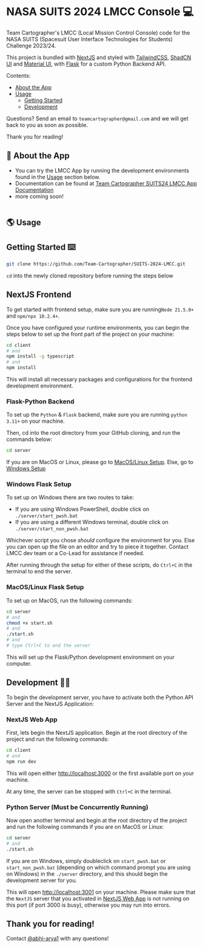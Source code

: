 # NASA SUITS 2024 LMCC Console :computer:

Team Cartographer's LMCC (Local Mission Control Console) code for the NASA SUITS (Spacesuit User Interface Technologies for Students) Challenge 2023/24. <br>

This project is bundled with [NextJS](https://nextjs.org/) and styled with [TailwindCSS](https://tailwindcss.com/), [ShadCN UI](https://ui.shadcn.com/) and [Material UI](https://mui.com/), with [Flask](https://flask.palletsprojects.com/en/3.0.x/) for a custom Python Backend API.



Contents:

- [About the App](#rocket-about-the-app)
- [Usage](#earth_americas-usage)
  - [Getting Started](#getting-started-keyboard)
  - [Development](#development-technologist)

Questions? Send an email to `teamcartographer@gmail.com` and we will get back to you as soon as possible.

Thank you for reading!

## :rocket: About the App

- You can try the LMCC App by running the development environments found in the [Usage](#earth_americas-usage) section below.
- Documentation can be found at [Team Cartographer SUITS24 LMCC App Documentation](https://drive.google.com/drive/folders/1yhpCCvDxDdY3s0cky-qRmtXiPUFmtyzn?usp=sharing)
- more coming soon!<br><br>

## :earth_americas: Usage

## Getting Started :keyboard:

```bash
git clone https://github.com/Team-Cartographer/SUITS-2024-LMCC.git
```

`cd` into the newly cloned repository before running the steps below

## NextJS Frontend

To get started with frontend setup, make sure you are running`Node 21.5.0+` and `npm/npx 10.2.4+`.

Once you have configured your runtime environments, you can begin the steps below to set up the front part of the project on your machine:

```bash
cd client
# and
npm install -g typescript
# and
npm install
```

This will install all necessary packages and configurations for the frontend development environment.

### Flask-Python Backend

To set up the `Python` & `Flask` backend, make sure you are running `python 3.11+` on your machine.

Then, cd into the root directory from your GitHub cloning, and run the commands below:

```bash
cd server
```

If you are on MacOS or Linux, please go to [MacOS/Linux Setup](#macoslinux-flask-setup). Else, go to [Windows Setup](#windows-flask-setup)

### Windows Flask Setup

To set up on Windows there are two routes to take:

- If you are using Windows PowerShell, double click on `./server/start_pwsh.bat`
- If you are using a different Windows terminal, double click on `./server/start_non_pwsh.bat`

Whichever script you chose _should_ configure the environment for you. Else you can open up the file on an editor and try to piece it together. Contact LMCC dev team or a Co-Lead for assistance if needed.

After running through the setup for either of these scripts, do `Ctrl+C` in the terminal to end the server.

### MacOS/Linux Flask Setup

To set up on MacOS, run the following commands:

```bash
cd server
# and
chmod +x start.sh
# and
./start.sh
# and
# type Ctrl+C to end the server
```

This will set up the Flask/Python development environment on your computer.

## Development :technologist:

To begin the development server, you have to activate both the Python API Server and the NextJS Application:

### NextJS Web App

First, lets begin the NextJS application. Begin at the root directory of the project and run the following commands:

```bash
cd client
# and
npm run dev
```

This will open either [http://localhost:3000](http://localhost:3000) or the first available port on your machine.

At any time, the server can be stopped with `Ctrl+C` in the terminal.

### Python Server (Must be Concurrently Running)

Now open another terminal and begin at the root directory of the project and run the following commands if you are on MacOS or Linux:

```bash
cd server
# and
./start.sh
```

If you are on Windows, simply doubleclick on `start_pwsh.bat` or `start_non_pwsh.bat` (depending on which command prompt you are using on Windows) in the `./server` directory, and this should begin the development server for you.

This will open [http://localhost:3001](http://localhost:3001) on your machine. Please make sure that the `NextJS` server that you activated in [NextJS Web App](#nextjs-web-app) is not running on this port (if port 3000 is busy), otherwise you may run into errors.

## Thank you for reading!

Contact [@abhi-arya1](https://github.com/abhi-arya1) with any questions!
